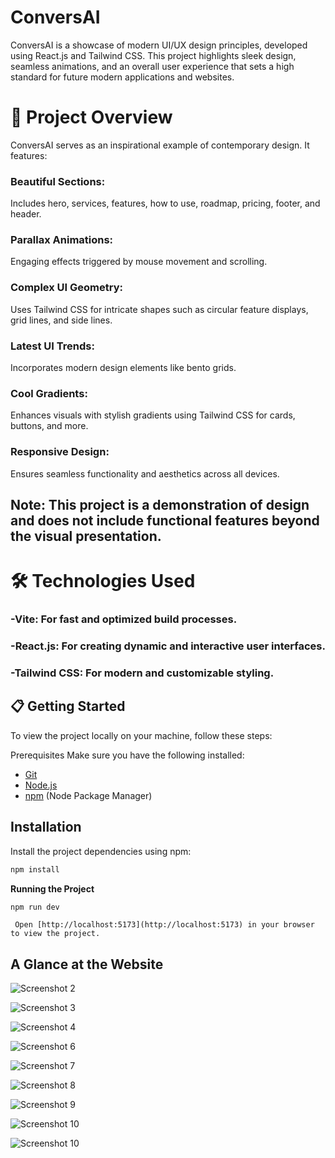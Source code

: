 # ConversAI

ConversAI is a showcase of modern UI/UX design principles, developed using React.js and Tailwind CSS. This project highlights sleek design, seamless animations, and an overall user experience that sets a high standard for future modern applications and websites.

# 🚀 Project Overview
ConversAI serves as an inspirational example of contemporary design. It features:

### Beautiful Sections: 
Includes hero, services, features, how to use, roadmap, pricing, footer, and header.
### Parallax Animations:
Engaging effects triggered by mouse movement and scrolling.
### Complex UI Geometry: 
Uses Tailwind CSS for intricate shapes such as circular feature displays, grid lines, and side lines.
### Latest UI Trends: 
Incorporates modern design elements like bento grids.
### Cool Gradients: 
Enhances visuals with stylish gradients using Tailwind CSS for cards, buttons, and more.
### Responsive Design: 
Ensures seamless functionality and aesthetics across all devices.


## Note: This project is a demonstration of design and does not include functional features beyond the visual presentation.

# 🛠 Technologies Used
###  -Vite: For fast and optimized build processes.
### -React.js: For creating dynamic and interactive user interfaces.
### -Tailwind CSS: For modern and customizable styling.


## 📋 Getting Started
To view the project locally on your machine, follow these steps:

Prerequisites
Make sure you have the following installed:

- [Git](https://git-scm.com/)
- [Node.js](https://nodejs.org/en)
- [npm](https://www.npmjs.com/) (Node Package Manager)


## Installation

Install the project dependencies using npm:

```bash
npm install
```

**Running the Project**

```bash
npm run dev
```
```
 Open [http://localhost:5173](http://localhost:5173) in your browser to view the project.

```


## A Glance at the Website




![Screenshot 2](img2.png)  

![Screenshot 3](img3.png)  

![Screenshot 4](img4.png)  

![Screenshot 6](img6.png)  

![Screenshot 7](img7.png)  

![Screenshot 8](img8.png)  

![Screenshot 9](img9.png)  

![Screenshot 10](img10.png)  

![Screenshot 10](img11.png) 





 




 
